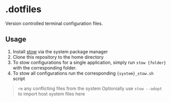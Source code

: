 # .dotfiles

Version controlled terminal configuration files.

## Usage

1. Install [stow](https://www.gnu.org/software/stow/) via the system package manager
2. Clone this repository to the home directory
3. To stow configurations for a single application, simply run `stow {folder}` with the corresponding folder.
4. To stow all configurations run the corresponding `{system}_stow.sh` script
> `rm` any conflicting files from the system
> Optionially use `stow --adopt` to import host system files here

